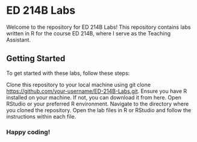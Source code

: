 # ED 214B Labs

Welcome to the repository for ED 214B Labs! This repository contains labs written in R for the course ED 214B, where I serve as the Teaching Assistant.

## Getting Started

To get started with these labs, follow these steps:

Clone this repository to your local machine using git clone https://github.com/your-username/ED-214B-Labs.git.
Ensure you have R installed on your machine. If not, you can download it from here.
Open RStudio or your preferred R environment.
Navigate to the directory where you cloned the repository.
Open the lab files in R or RStudio and follow the instructions within each file.

### Happy coding!
